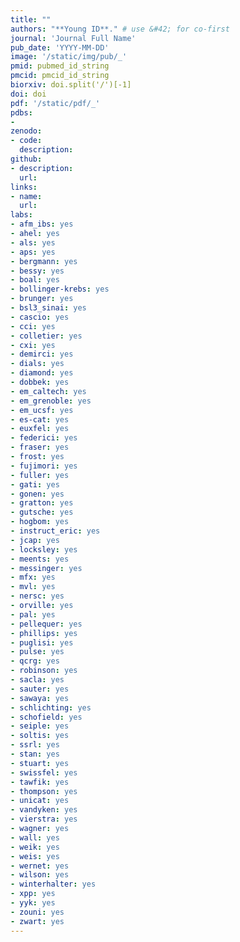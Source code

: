```yaml
---
title: ""
authors: "**Young ID**." # use &#42; for co-first
journal: 'Journal Full Name'
pub_date: 'YYYY-MM-DD'
image: '/static/img/pub/_'
pmid: pubmed_id_string
pmcid: pmcid_id_string
biorxiv: doi.split('/')[-1]
doi: doi
pdf: '/static/pdf/_'
pdbs:
- 
zenodo:
- code:
  description:
github:
- description:
  url:
links:
- name:
  url:
labs:
- afm_ibs: yes
- ahel: yes
- als: yes
- aps: yes
- bergmann: yes
- bessy: yes
- boal: yes
- bollinger-krebs: yes
- brunger: yes
- bsl3_sinai: yes
- cascio: yes
- cci: yes
- colletier: yes
- cxi: yes
- demirci: yes
- dials: yes
- diamond: yes
- dobbek: yes
- em_caltech: yes
- em_grenoble: yes
- em_ucsf: yes
- es-cat: yes
- euxfel: yes
- federici: yes
- fraser: yes
- frost: yes
- fujimori: yes
- fuller: yes
- gati: yes
- gonen: yes
- gratton: yes
- gutsche: yes
- hogbom: yes
- instruct_eric: yes
- jcap: yes
- locksley: yes
- meents: yes
- messinger: yes
- mfx: yes
- mvl: yes
- nersc: yes
- orville: yes
- pal: yes
- pellequer: yes
- phillips: yes
- puglisi: yes
- pulse: yes
- qcrg: yes
- robinson: yes
- sacla: yes
- sauter: yes
- sawaya: yes
- schlichting: yes
- schofield: yes
- seiple: yes
- soltis: yes
- ssrl: yes
- stan: yes
- stuart: yes
- swissfel: yes
- tawfik: yes
- thompson: yes
- unicat: yes
- vandyken: yes
- vierstra: yes
- wagner: yes
- wall: yes
- weik: yes
- weis: yes
- wernet: yes
- wilson: yes
- winterhalter: yes
- xpp: yes
- yyk: yes
- zouni: yes
- zwart: yes
---
```

